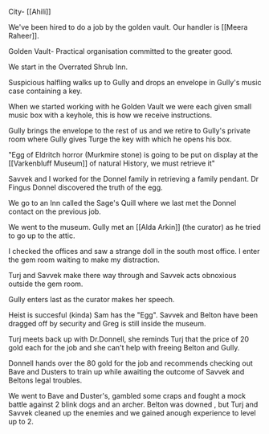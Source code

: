 
City- [[Ahili]]

We've been hired to do a job by the golden vault. Our handler is [[Meera Raheer]].

Golden Vault- Practical organisation committed to the greater good.

We start in the Overrated Shrub Inn.

Suspicious halfling walks up to Gully and drops an envelope in Gully's music case containing a key.

When we started working with he Golden Vault we were each given small music box with a keyhole, this is how we receive instructions.

Gully brings the envelope to the rest of us and we retire to Gully's private room where Gully gives Turge the key with which he opens his box.

"Egg of Eldritch horror (Murkmire stone) is going to be put on display at the [[Varkenbluff Museum]] of natural History, we must retrieve it" 

Savvek and I worked for the Donnel family in retrieving a family pendant. Dr Fingus Donnel discovered the truth of the egg. 

We go to an Inn called the Sage's Quill where we last met the Donnel contact on the previous job.

We went to the museum. Gully met an [[Alda Arkin]] (the curator) as he tried to go up to the attic.

I checked the offices and saw a strange doll in the south most office. I enter the gem room waiting to make my distraction.

Turj and Savvek make there way through and Savvek acts obnoxious outside the gem room.

Gully enters last as the curator makes her speech. 

Heist is succesful (kinda) Sam has the "Egg". Savvek and Belton have been dragged off by security and Greg is still inside the museum.

Turj meets back up with Dr.Donnell, she reminds Turj that the price of 20 gold each for the job and she can't help with freeing Belton and Gully. 

Donnell hands over the 80 gold for the job and recommends checking out Bave and Dusters to train up while awaiting the outcome of Savvek and Beltons legal troubles.

We went to Bave and Duster's, gambled some craps and fought a mock battle against 2 blink dogs and an archer. Belton was downed , but Turj and Savvek cleaned up the enemies and we gained anough experience to level up to 2.